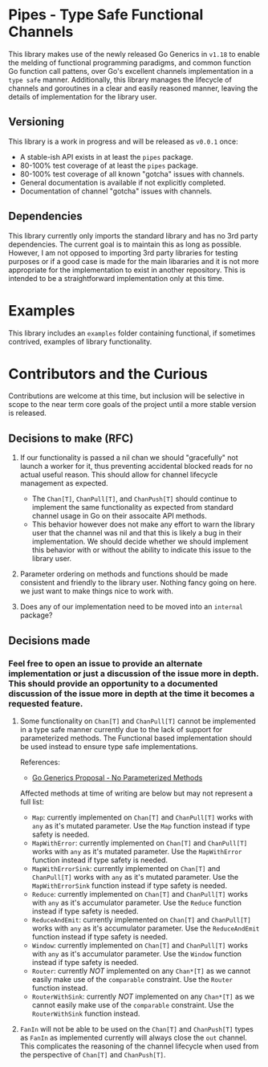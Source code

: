 # Pipes - Type Safe Functional Channels

This library makes use of the newly released Go Generics in `v1.18` to enable the melding of functional programming paradigms, and common function Go function call pattens, over Go's excellent channels implementation in a `type safe` manner. Additionally, this library manages the lifecycle of channels and goroutines in a clear and easily reasoned manner, leaving the details of implementation for the library user.

## Versioning

This library is a work in progress and will be released as `v0.0.1` once:

* A stable-ish API exists in at least the `pipes` package.
* 80-100% test coverage of at least the `pipes` package.
* 80-100% test coverage of all known "gotcha" issues with channels.
* General documentation is available if not explicitly completed.
* Documentation of channel "gotcha" issues with channels.

## Dependencies

This library currently only imports the standard library and has no 3rd party dependencies. The current goal is to maintain this as long as possible. However, I am not opposed to importing 3rd party libraries for testing purposes or if a good case is made for the main libararies and it is not more appropriate for the implementation to exist in another repository. This is intended to be a straightforward implementation only at this time.

# Examples

This library includes an `examples` folder containing functional, if sometimes contrived, examples of library functionality.

# Contributors and the Curious

Contributions are welcome at this time, but inclusion will be selective in scope to the near term core goals of the project until a more stable version is released.

## Decisions to make (RFC)

1. If our functionality is passed a nil chan we should "gracefully" not launch a worker for it, thus preventing accidental blocked reads for no actual useful reason. This should allow for channel lifecycle management as expected.

    * The `Chan[T]`, `ChanPull[T]`, and `ChanPush[T]` should continue to implement the same functionality as expected from standard channel usage in Go on their assocaite API methods.
    * This behavior however does not make any effort to warn the library user that the channel was nil and that this is likely a bug in their implementation. We should decide whether we should implement this behavior with or without the ability to indicate this issue to the library user.

2. Parameter ordering on methods and functions should be made consistent and friendly to the library user. Nothing fancy going on here. we just want to make things nice to work with.

3. Does any of our implementation need to be moved into an `internal` package?

## Decisions made

### Feel free to open an issue to provide an alternate implementation or just a discussion of the issue more in depth. This should provide an opportunity to a documented discussion of the issue more in depth at the time it becomes a requested feature.

1. Some functionality on `Chan[T]` and `ChanPull[T]` cannot be implemented in a type safe manner currently due to the lack of support for parameterized methods. The Functional based implementation should be used instead to ensure type safe implementations.

    References:

    * [Go Generics Proposal - No Parameterized Methods](https://go.googlesource.com/proposal/+/refs/heads/master/design/43651-type-parameters.md#No-parameterized-methods)

    Affected methods at time of writing are below but may not represent a full list:

    * `Map`: currently implemented on `Chan[T]` and `ChanPull[T]` works with `any` as it's mutated parameter. Use the `Map` function instead if type safety is needed.
    * `MapWithError`: currently implemented on `Chan[T]` and `ChanPull[T]` works with `any` as it's mutated parameter. Use the `MapWithError` function instead if type safety is needed.
    * `MapWithErrorSink`: currently implemented on `Chan[T]` and `ChanPull[T]` works with `any` as it's mutated parameter. Use the `MapWithErrorSink` function instead if type safety is needed.
    * `Reduce`: currently implemented on `Chan[T]` and `ChanPull[T]` works with `any` as it's accumulator parameter. Use the `Reduce` function instead if type safety is needed.
    * `ReduceAndEmit`: currently implemented on `Chan[T]` and `ChanPull[T]` works with `any` as it's accumulator parameter. Use the `ReduceAndEmit` function instead if type safety is needed.
    * `Window`: currently implemented on `Chan[T]` and `ChanPull[T]` works with `any` as it's accumulator parameter. Use the `Window` function instead if type safety is needed.
    * `Router`: currently *NOT* implemented on any `Chan*[T]` as we cannot easily make use of the `comparable` constraint. Use the `Router` function instead.
    * `RouterWithSink`: currently *NOT* implemented on any `Chan*[T]` as we cannot easily make use of the `comparable` constraint. Use the `RouterWithSink` function instead.

2. `FanIn` will not be able to be used on the `Chan[T]` and `ChanPush[T]` types as `FanIn` as implemented currently will always close the `out` channel. This complicates the reasoning of the channel lifecycle when used from the perspective of `Chan[T]` and `ChanPush[T]`.
